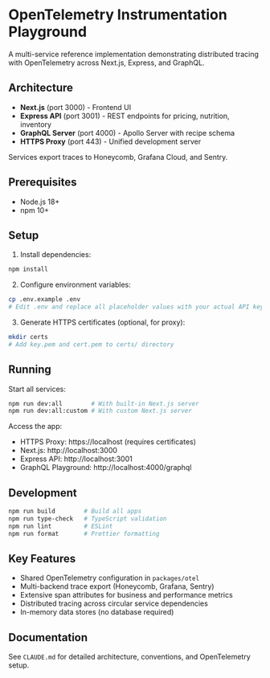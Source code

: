# OpenTelemetry Instrumentation Playground

A multi-service reference implementation demonstrating distributed tracing with OpenTelemetry across Next.js, Express, and GraphQL.

## Architecture

- **Next.js** (port 3000) - Frontend UI
- **Express API** (port 3001) - REST endpoints for pricing, nutrition, inventory
- **GraphQL Server** (port 4000) - Apollo Server with recipe schema
- **HTTPS Proxy** (port 443) - Unified development server

Services export traces to Honeycomb, Grafana Cloud, and Sentry.

## Prerequisites

- Node.js 18+
- npm 10+

## Setup

1. Install dependencies:

```bash
npm install
```

2. Configure environment variables:

```bash
cp .env.example .env
# Edit .env and replace all placeholder values with your actual API keys
```

3. Generate HTTPS certificates (optional, for proxy):

```bash
mkdir certs
# Add key.pem and cert.pem to certs/ directory
```

## Running

Start all services:

```bash
npm run dev:all        # With built-in Next.js server
npm run dev:all:custom # With custom Next.js server
```

Access the app:

- HTTPS Proxy: https://localhost (requires certificates)
- Next.js: http://localhost:3000
- Express API: http://localhost:3001
- GraphQL Playground: http://localhost:4000/graphql

## Development

```bash
npm run build        # Build all apps
npm run type-check   # TypeScript validation
npm run lint         # ESLint
npm run format       # Prettier formatting
```

## Key Features

- Shared OpenTelemetry configuration in `packages/otel`
- Multi-backend trace export (Honeycomb, Grafana, Sentry)
- Extensive span attributes for business and performance metrics
- Distributed tracing across circular service dependencies
- In-memory data stores (no database required)

## Documentation

See `CLAUDE.md` for detailed architecture, conventions, and OpenTelemetry setup.
